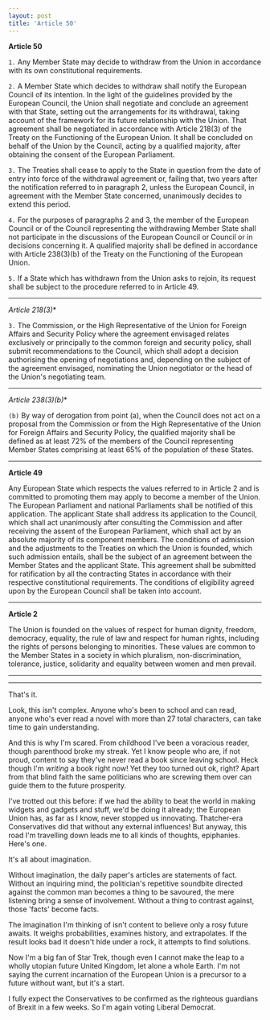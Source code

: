 ```yaml
---
layout: post
title: 'Article 50'
---
```


**Article 50**

`1.` Any Member State may decide to withdraw from the Union in accordance with its own constitutional requirements.

`2.` A Member State which decides to withdraw shall notify the European Council of its intention. In the light of the guidelines provided by the European Council, the Union shall negotiate and conclude an agreement with that State, setting out the arrangements for its withdrawal, taking account of the framework for its future relationship with the Union. That agreement shall be negotiated in accordance with Article 218(3) of the Treaty on the Functioning of the European Union. It shall be concluded on behalf of the Union by the Council, acting by a qualified majority, after obtaining the consent of the European Parliament.

`3.` The Treaties shall cease to apply to the State in question from the date of entry into force of the withdrawal agreement or, failing that, two years after the notification referred to in paragraph 2, unless the European Council, in agreement with the Member State concerned, unanimously decides to extend this period.

`4.` For the purposes of paragraphs 2 and 3, the member of the European Council or of the Council representing the withdrawing Member State shall not participate in the discussions of the European Council or Council or in decisions concerning it.  A qualified majority shall be defined in accordance with Article 238(3)(b) of the Treaty on the Functioning of the European Union.

`5.` If a State which has withdrawn from the Union asks to rejoin, its request shall be subject to the procedure referred to in Article 49.

---

*Article 218(3)**

`3.` The Commission, or the High Representative of the Union for Foreign Affairs and Security Policy where the agreement envisaged relates exclusively or principally to the common foreign and security policy, shall submit recommendations to the Council, which shall adopt a decision authorising the opening of negotiations and, depending on the subject of the agreement envisaged, nominating the Union negotiator or the head of the Union's negotiating team.

---

*Article 238(3)(b)**

`(b)` By way of derogation from point (a), when the Council does not act on a proposal from the Commission or from the High Representative of the Union for Foreign Affairs and Security Policy, the qualified majority shall be defined as at least 72% of the members of the Council representing Member States comprising at least 65% of the population of these States.

---

**Article 49**

Any European State which respects the values referred to in Article 2 and is committed to promoting them may apply to become a member of the Union. The European Parliament and national Parliaments shall be notified of this application. The applicant State shall address its application to the Council, which shall act unanimously after consulting the Commission and after receiving the assent of the European Parliament, which shall act by an absolute majority of its component members. The conditions of admission and the adjustments to the Treaties on which the Union is founded, which such admission entails, shall be the subject of an agreement between the Member States and the applicant State. This agreement shall be submitted for ratification by all the contracting States in accordance with their respective constitutional requirements. The conditions of eligibility agreed upon by the European Council shall be taken into account.

---

**Article 2**

The Union is founded on the values of respect for human dignity, freedom, democracy, equality, the rule of law and respect for human rights, including the rights of persons belonging to minorities. These values are common to the Member States in a society in which pluralism, non-discrimination, tolerance, justice, solidarity and equality between women and men prevail.

---

---

That's it.

Look, this isn't complex.  Anyone who's been to school and can read, anyone who's ever read a novel with more than 27 total characters, can take time to gain understanding.

And this is why I'm scared.  From childhood I've been a voracious reader, though parenthood broke my streak.  Yet I know people who are, if not proud, content to say they've never read a book since leaving school.  Heck though I'm *writing* a book right now!  Yet they too turned out ok, right?  Apart from that blind faith the same politicians who are screwing them over can guide them to the future prosperity. 

I've trotted out this before: if we had the ability to beat the world in making widgets and gadgets and stuff, we'd be doing it already; the European Union has, as far as I know, never stopped us innovating.  Thatcher-era Conservatives did that without any external influences!  But anyway, this road I'm travelling down leads me to all kinds of thoughts, epiphanies.  Here's one.

It's all about imagination.  

Without imagination, the daily paper's articles are statements of fact.  Without an inquiring mind, the politician's repetitive soundbite directed against the common man becomes a thing to be savoured, the mere listening bring a sense of involvement.  Without a thing to contrast against, those 'facts' become facts.  

The imagination I'm thinking of isn't content to believe only a rosy future awaits.  It weighs probabilities, examines history, and extrapolates.  If the result looks bad it doesn't hide under a rock, it attempts to find solutions.

Now I'm a big fan of Star Trek, though even I cannot make the leap to a wholly utopian future United Kingdom, let alone a whole Earth.  I'm not saying the current incarnation of the European Union is a precursor to a future without want, but it's a start.

I fully expect the Conservatives to be confirmed as the righteous guardians of Brexit in a few weeks.  So I'm again voting Liberal Democrat.

